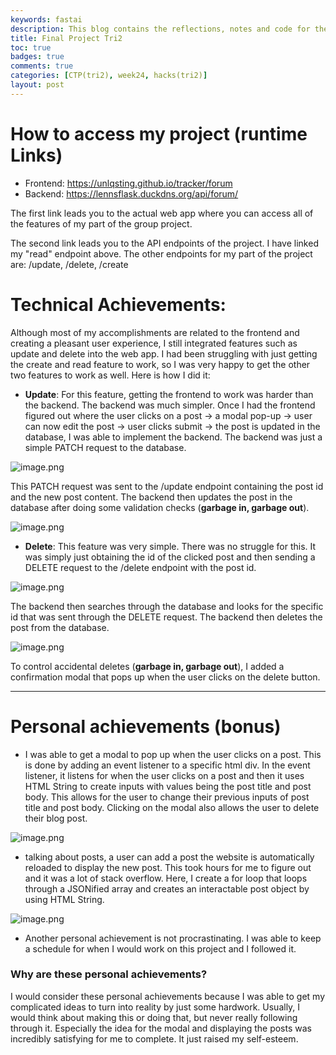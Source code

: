 ```yaml
---
keywords: fastai
description: This blog contains the reflections, notes and code for the final project of the Tri2 CPT. 
title: Final Project Tri2
toc: true
badges: true 
comments: true 
categories: [CTP(tri2), week24, hacks(tri2)]
layout: post
---
```


# How to access my project (runtime Links)
- Frontend: https://unlqsting.github.io/tracker/forum
- Backend: https://lennsflask.duckdns.org/api/forum/

The first link leads you to the actual web app where you can access all of the features of my part of the group project. 

The second link leads you to the API endpoints of the project. I have linked my "read" endpoint above. The other endpoints for my part of the project are: /update, /delete, /create

# Technical Achievements:

Although most of my accomplishments are related to the frontend and creating a pleasant user experience, I still integrated features such as update and delete into the web app. I had been struggling with just getting the create and read feature to work, so I was very happy to get the other two features to work as well. Here is how I did it:

- **Update**: For this feature, getting the frontend to work was harder than the backend. The backend was much simpler. Once I had the frontend figured out where the user clicks on a post -> a modal pop-up -> user can now edit the post -> user clicks submit -> the post is updated in the database, I was able to implement the backend. The backend was just a simple PATCH request to the database. 

![image.png](attachment:image.png)

This PATCH request was sent to the /update endpoint containing the post id and the new post content. The backend then updates the post in the database after doing some validation checks (**garbage in, garbage out**). 

![image.png](attachment:image-2.png)

- **Delete**: This feature was very simple. There was no struggle for this. It was simply just obtaining the id of the clicked post and then sending a DELETE request to the /delete endpoint with the post id. 

![image.png](attachment:image-3.png)

The backend then searches through the database and looks for the specific id that was sent through the DELETE request. The backend then deletes the post from the database.

![image.png](attachment:image-4.png)

To control accidental deletes (**garbage in, garbage out**), I added a confirmation modal that pops up when the user clicks on the delete button. 


---------------------


# Personal achievements (bonus)

- I was able to get a modal to pop up when the user clicks on a post. This is done by adding an event listener to a specific html div. In the event listener, it listens for when the user clicks on a post and then it uses HTML String to create inputs with values being the post title and post body. This allows for the user to change their previous inputs of post title and post body. Clicking on the modal also allows the user to delete their blog post. 

![image.png](attachment:image-5.png) 

- talking about posts, a user can add a post the website is automatically reloaded to display the new post. This took hours for me to figure out and it was a lot of stack overflow. Here, I create a for loop that loops through a JSONified array and creates an interactable post object by using HTML String.

![image.png](attachment:image-6.png)

- Another personal achievement is not procrastinating. I was able to keep a schedule for when I would work on this project and I followed it. 

### Why are these personal achievements? 
I would consider these personal achievements because I was able to get my complicated ideas to turn into reality by just some hardwork. Usually, I would think about making this or doing that, but never really following through it. Especially the idea for the modal and displaying the posts was incredibly satisfying for me to complete. It just raised my self-esteem.

